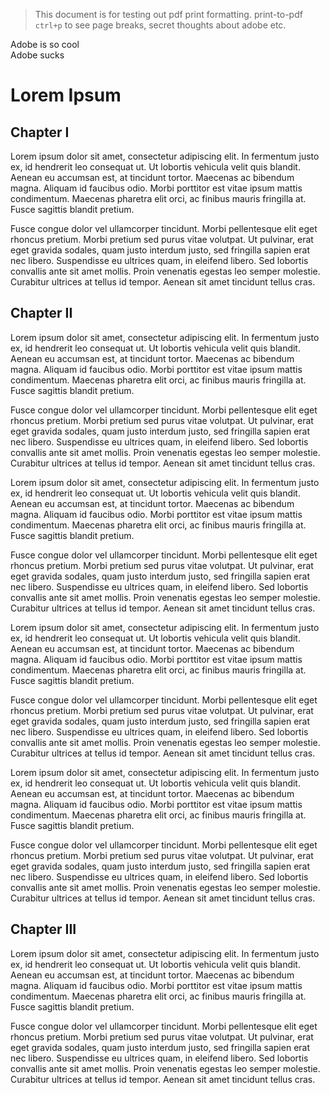 > This document is for testing out pdf print formatting.
> print-to-pdf `ctrl+p` to see page breaks, secret thoughts about adobe etc.

<div class="bt-u-print-hidden">
	Adobe is so cool
</div>
<div class="bt-u-print-only">
	Adobe sucks
</div>

# Lorem Ipsum

## Chapter I

Lorem ipsum dolor sit amet, consectetur adipiscing elit. In fermentum justo ex, id hendrerit leo consequat ut. Ut lobortis vehicula velit quis blandit. Aenean eu accumsan est, at tincidunt tortor. Maecenas ac bibendum magna. Aliquam id faucibus odio. Morbi porttitor est vitae ipsum mattis condimentum. Maecenas pharetra elit orci, ac finibus mauris fringilla at. Fusce sagittis blandit pretium.

<!--this shouldnt page break, ie media query didnt leak from scoped style-->
<div></div>

Fusce congue dolor vel ullamcorper tincidunt. Morbi pellentesque elit eget rhoncus pretium. Morbi pretium sed purus vitae volutpat. Ut pulvinar, erat eget gravida sodales, quam justo interdum justo, sed fringilla sapien erat nec libero. Suspendisse eu ultrices quam, in eleifend libero. Sed lobortis convallis ante sit amet mollis. Proin venenatis egestas leo semper molestie. Curabitur ultrices at tellus id tempor. Aenean sit amet tincidunt tellus cras.

<PageBreak/>

## Chapter II

Lorem ipsum dolor sit amet, consectetur adipiscing elit. In fermentum justo ex, id hendrerit leo consequat ut. Ut lobortis vehicula velit quis blandit. Aenean eu accumsan est, at tincidunt tortor. Maecenas ac bibendum magna. Aliquam id faucibus odio. Morbi porttitor est vitae ipsum mattis condimentum. Maecenas pharetra elit orci, ac finibus mauris fringilla at. Fusce sagittis blandit pretium.

Fusce congue dolor vel ullamcorper tincidunt. Morbi pellentesque elit eget rhoncus pretium. Morbi pretium sed purus vitae volutpat. Ut pulvinar, erat eget gravida sodales, quam justo interdum justo, sed fringilla sapien erat nec libero. Suspendisse eu ultrices quam, in eleifend libero. Sed lobortis convallis ante sit amet mollis. Proin venenatis egestas leo semper molestie. Curabitur ultrices at tellus id tempor. Aenean sit amet tincidunt tellus cras.

Lorem ipsum dolor sit amet, consectetur adipiscing elit. In fermentum justo ex, id hendrerit leo consequat ut. Ut lobortis vehicula velit quis blandit. Aenean eu accumsan est, at tincidunt tortor. Maecenas ac bibendum magna. Aliquam id faucibus odio. Morbi porttitor est vitae ipsum mattis condimentum. Maecenas pharetra elit orci, ac finibus mauris fringilla at. Fusce sagittis blandit pretium.

Fusce congue dolor vel ullamcorper tincidunt. Morbi pellentesque elit eget rhoncus pretium. Morbi pretium sed purus vitae volutpat. Ut pulvinar, erat eget gravida sodales, quam justo interdum justo, sed fringilla sapien erat nec libero. Suspendisse eu ultrices quam, in eleifend libero. Sed lobortis convallis ante sit amet mollis. Proin venenatis egestas leo semper molestie. Curabitur ultrices at tellus id tempor. Aenean sit amet tincidunt tellus cras.

Lorem ipsum dolor sit amet, consectetur adipiscing elit. In fermentum justo ex, id hendrerit leo consequat ut. Ut lobortis vehicula velit quis blandit. Aenean eu accumsan est, at tincidunt tortor. Maecenas ac bibendum magna. Aliquam id faucibus odio. Morbi porttitor est vitae ipsum mattis condimentum. Maecenas pharetra elit orci, ac finibus mauris fringilla at. Fusce sagittis blandit pretium.

Fusce congue dolor vel ullamcorper tincidunt. Morbi pellentesque elit eget rhoncus pretium. Morbi pretium sed purus vitae volutpat. Ut pulvinar, erat eget gravida sodales, quam justo interdum justo, sed fringilla sapien erat nec libero. Suspendisse eu ultrices quam, in eleifend libero. Sed lobortis convallis ante sit amet mollis. Proin venenatis egestas leo semper molestie. Curabitur ultrices at tellus id tempor. Aenean sit amet tincidunt tellus cras.

Lorem ipsum dolor sit amet, consectetur adipiscing elit. In fermentum justo ex, id hendrerit leo consequat ut. Ut lobortis vehicula velit quis blandit. Aenean eu accumsan est, at tincidunt tortor. Maecenas ac bibendum magna. Aliquam id faucibus odio. Morbi porttitor est vitae ipsum mattis condimentum. Maecenas pharetra elit orci, ac finibus mauris fringilla at. Fusce sagittis blandit pretium.

Fusce congue dolor vel ullamcorper tincidunt. Morbi pellentesque elit eget rhoncus pretium. Morbi pretium sed purus vitae volutpat. Ut pulvinar, erat eget gravida sodales, quam justo interdum justo, sed fringilla sapien erat nec libero. Suspendisse eu ultrices quam, in eleifend libero. Sed lobortis convallis ante sit amet mollis. Proin venenatis egestas leo semper molestie. Curabitur ultrices at tellus id tempor. Aenean sit amet tincidunt tellus cras.



<div class="bt-u-page-break"></div>

## Chapter III

Lorem ipsum dolor sit amet, consectetur adipiscing elit. In fermentum justo ex, id hendrerit leo consequat ut. Ut lobortis vehicula velit quis blandit. Aenean eu accumsan est, at tincidunt tortor. Maecenas ac bibendum magna. Aliquam id faucibus odio. Morbi porttitor est vitae ipsum mattis condimentum. Maecenas pharetra elit orci, ac finibus mauris fringilla at. Fusce sagittis blandit pretium.

Fusce congue dolor vel ullamcorper tincidunt. Morbi pellentesque elit eget rhoncus pretium. Morbi pretium sed purus vitae volutpat. Ut pulvinar, erat eget gravida sodales, quam justo interdum justo, sed fringilla sapien erat nec libero. Suspendisse eu ultrices quam, in eleifend libero. Sed lobortis convallis ante sit amet mollis. Proin venenatis egestas leo semper molestie. Curabitur ultrices at tellus id tempor. Aenean sit amet tincidunt tellus cras.

